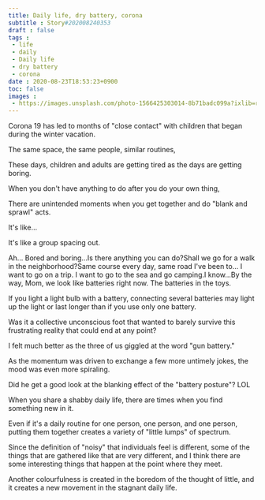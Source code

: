 ```yaml
---
title: Daily life, dry battery, corona
subtitle : Story#202008240353
draft : false
tags :
 - life
 - daily
 - Daily life
 - dry battery
 - corona
date : 2020-08-23T18:53:23+0900
toc: false
images : 
 - https://images.unsplash.com/photo-1566425303014-8b71badc099a?ixlib=rb-1.2.1&q=80&fm=jpg&crop=entropy&cs=tinysrgb&w=1080&fit=max&ixid=eyJhcHBfaWQiOjE1NTU0OX0
---
```


Corona 19 has led to months of "close contact" with children that began during the winter vacation.  

The same space, the same people, similar routines,  

These days, children and adults are getting tired as the days are getting boring.  

When you don't have anything to do after you do your own thing,  

There are unintended moments when you get together and do "blank and sprawl" acts.  

It's like...  

It's like a group spacing out.  

Ah... Bored and boring...Is there anything you can do?Shall we go for a walk in the neighborhood?Same course every day, same road I've been to... I want to go on a trip. I want to go to the sea and go camping.I know...By the way, Mom, we look like batteries right now. The batteries in the toys.  

  

If you light a light bulb with a battery, connecting several batteries may light up the light or last longer than if you use only one battery.  

Was it a collective unconscious foot that wanted to barely survive this frustrating reality that could end at any point?  

I felt much better as the three of us giggled at the word "gun battery."  

As the momentum was driven to exchange a few more untimely jokes, the mood was even more spiraling.  

Did he get a good look at the blanking effect of the "battery posture"? LOL  

When you share a shabby daily life, there are times when you find something new in it.  

Even if it's a daily routine for one person, one person, and one person, putting them together creates a variety of "little lumps" of spectrum.  

Since the definition of "noisy" that individuals feel is different, some of the things that are gathered like that are very different, and I think there are some interesting things that happen at the point where they meet.  

Another colourfulness is created in the boredom of the thought of little, and it creates a new movement in the stagnant daily life.  

